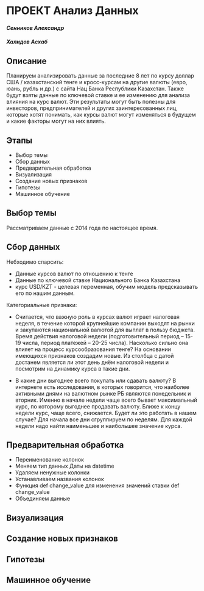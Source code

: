# ПРОЕКТ Анализ Данных
#### _Сенников Александр_
#### _Халидов Асхаб_
## Описание
Планируем анализировать данные за последние 8 лет по курсу доллар США / казахстанский тенге и кросс-курсам на другие валюты (евро, юань, рубль и др.) с сайта Нац Банка Республики Казахстан. Также будут взяты данные по ключевой ставке и ее изменению для анализа влияния на курс валют.
Эти результаты могут быть полезны для инвесторов, предпринимателей и других заинтересованных лиц, которые хотят понимать, как курсы валют могут изменяться в будущем и какие факторы могут на них влиять.
## Этапы
* Выбор темы
* Сбор данных
* Предварительная обработка
* Визуализация
* Создание новых признаков
* Гипотезы
* Машинное обучение

## Выбор темы
Рассматриваем данные с 2014 года по настоящее время.
## Сбор данных
Небходимо спарсить:
* Данные курсов валют по отношению к тенге
* Данные по ключевой ставке Национального Банка Казахстана
* курс USD/KZT - целевая переменная, обучим модель предсказывать его по нашим данным.

Категориальные признаки:
* Считается, что важную роль в курсах валют играет налоговая неделя, в течение которой крупнейшие компании выходят на рынки и закупаются национальной валютой для выплат в пользу бюджета. Время действия налоговой недели (подготовительный период – 15-19 числа, период платежей – 20-25 числа). Насколько сильно она влияет на процесс курсообразования тенге?
На основании имеющихся признаков создадим новые. Из столбца с датой достанем является ли этот день днём налоговой недели и посмотрим на динамику курса в такие дни.

* В какие дни выгоднее всего покупать или сдавать валюту? В интернете есть исследования, в которых говорится, что наиболее активными днями на валютном рынке РБ являются понедельник и вторник. Именно в начале недели чаще всего бывает максимальный курс, по которому выгоднее продавать валюту. Ближе к концу недели курс, чаще всего, снижается. Будет ли это работать в нашем случае?
Для начала все дни сгруппируем по неделям. Для каждой недели надо найти наименьшее и наибольшее значение курса.

## Предварительная обработка
* Переименование колонок
* Меняем тип данных Даты на datetime
* Удаляем ненужные колонки
* Устанавливаем названия колонок
* Функция def change_value для изменения значений ставки def change_value
* Объединяем данные

## Визуализация
## Создание новых признаков
## Гипотезы
## Машинное обучение

